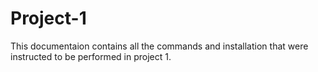 # Project-1
This documentaion contains all the commands and installation that were instructed to be performed in project 1.
